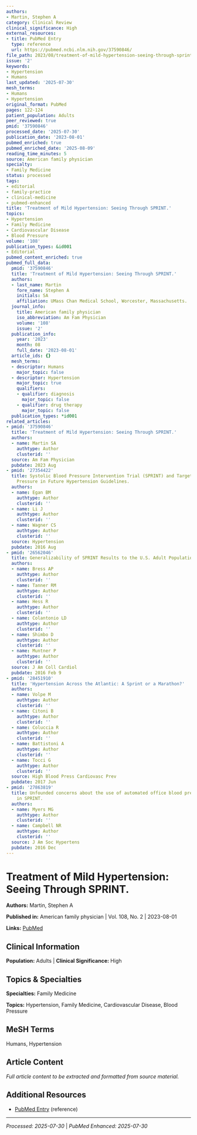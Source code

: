 ```yaml
---
authors:
- Martin, Stephen A
category: Clinical Review
clinical_significance: High
external_resources:
- title: PubMed Entry
  type: reference
  url: https://pubmed.ncbi.nlm.nih.gov/37590846/
file_path: 2023/08/treatment-of-mild-hypertension-seeing-through-sprint.md
issue: '2'
keywords:
- Hypertension
- Humans
last_updated: '2025-07-30'
mesh_terms:
- Humans
- Hypertension
original_format: PubMed
pages: 122-124
patient_population: Adults
peer_reviewed: true
pmid: '37590846'
processed_date: '2025-07-30'
publication_date: '2023-08-01'
pubmed_enriched: true
pubmed_enriched_date: '2025-08-09'
reading_time_minutes: 5
source: American family physician
specialty:
- Family Medicine
status: processed
tags:
- editorial
- family-practice
- clinical-medicine
- pubmed-enhanced
title: 'Treatment of Mild Hypertension: Seeing Through SPRINT.'
topics:
- Hypertension
- Family Medicine
- Cardiovascular Disease
- Blood Pressure
volume: '108'
publication_types: &id001
- Editorial
pubmed_content_enriched: true
pubmed_full_data:
  pmid: '37590846'
  title: 'Treatment of Mild Hypertension: Seeing Through SPRINT.'
  authors:
  - last_name: Martin
    fore_name: Stephen A
    initials: SA
    affiliation: UMass Chan Medical School, Worcester, Massachusetts.
  journal_info:
    title: American family physician
    iso_abbreviation: Am Fam Physician
    volume: '108'
    issue: '2'
  publication_info:
    year: '2023'
    month: 08
    full_date: '2023-08-01'
  article_ids: {}
  mesh_terms:
  - descriptor: Humans
    major_topic: false
  - descriptor: Hypertension
    major_topic: true
    qualifiers:
    - qualifier: diagnosis
      major_topic: false
    - qualifier: drug therapy
      major_topic: false
  publication_types: *id001
related_articles:
- pmid: '37590846'
  title: 'Treatment of Mild Hypertension: Seeing Through SPRINT.'
  authors:
  - name: Martin SA
    authtype: Author
    clusterid: ''
  source: Am Fam Physician
  pubdate: 2023 Aug
- pmid: '27354422'
  title: Systolic Blood Pressure Intervention Trial (SPRINT) and Target Systolic Blood
    Pressure in Future Hypertension Guidelines.
  authors:
  - name: Egan BM
    authtype: Author
    clusterid: ''
  - name: Li J
    authtype: Author
    clusterid: ''
  - name: Wagner CS
    authtype: Author
    clusterid: ''
  source: Hypertension
  pubdate: 2016 Aug
- pmid: '26562046'
  title: Generalizability of SPRINT Results to the U.S. Adult Population.
  authors:
  - name: Bress AP
    authtype: Author
    clusterid: ''
  - name: Tanner RM
    authtype: Author
    clusterid: ''
  - name: Hess R
    authtype: Author
    clusterid: ''
  - name: Colantonio LD
    authtype: Author
    clusterid: ''
  - name: Shimbo D
    authtype: Author
    clusterid: ''
  - name: Muntner P
    authtype: Author
    clusterid: ''
  source: J Am Coll Cardiol
  pubdate: 2016 Feb 9
- pmid: '28451910'
  title: 'Hypertension Across the Atlantic: A Sprint or a Marathon?'
  authors:
  - name: Volpe M
    authtype: Author
    clusterid: ''
  - name: Citoni B
    authtype: Author
    clusterid: ''
  - name: Coluccia R
    authtype: Author
    clusterid: ''
  - name: Battistoni A
    authtype: Author
    clusterid: ''
  - name: Tocci G
    authtype: Author
    clusterid: ''
  source: High Blood Press Cardiovasc Prev
  pubdate: 2017 Jun
- pmid: '27863819'
  title: Unfounded concerns about the use of automated office blood pressure measurement
    in SPRINT.
  authors:
  - name: Myers MG
    authtype: Author
    clusterid: ''
  - name: Campbell NR
    authtype: Author
    clusterid: ''
  source: J Am Soc Hypertens
  pubdate: 2016 Dec
---
```


# Treatment of Mild Hypertension: Seeing Through SPRINT.

**Authors:** Martin, Stephen A

**Published in:** American family physician | Vol. 108, No. 2 | 2023-08-01

**Links:** [PubMed](https://pubmed.ncbi.nlm.nih.gov/37590846/)

## Clinical Information

**Population:** Adults | **Clinical Significance:** High

## Topics & Specialties

**Specialties:** Family Medicine

**Topics:** Hypertension, Family Medicine, Cardiovascular Disease, Blood Pressure

## MeSH Terms

Humans, Hypertension

## Article Content

*Full article content to be extracted and formatted from source material.*

## Additional Resources

- [PubMed Entry](https://pubmed.ncbi.nlm.nih.gov/37590846/) (reference)

---

*Processed: 2025-07-30* | *PubMed Enhanced: 2025-07-30*
